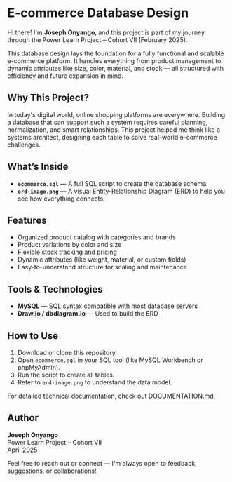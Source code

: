 # E-commerce Database Design

Hi there! I'm **Joseph Onyango**, and this project is part of my journey through the Power Learn Project – Cohort VII (February 2025).

This database design lays the foundation for a fully functional and scalable e-commerce platform. It handles everything from product management to dynamic attributes like size, color, material, and stock — all structured with efficiency and future expansion in mind.

## Why This Project?

In today's digital world, online shopping platforms are everywhere. Building a database that can support such a system requires careful planning, normalization, and smart relationships. This project helped me think like a systems architect, designing each table to solve real-world e-commerce challenges.

## What’s Inside

- **`ecommerce.sql`** — A full SQL script to create the database schema.
- **`erd-image.png`** — A visual Entity-Relationship Diagram (ERD) to help you see how everything connects.

## Features

- Organized product catalog with categories and brands
- Product variations by color and size
- Flexible stock tracking and pricing
- Dynamic attributes (like weight, material, or custom fields)
- Easy-to-understand structure for scaling and maintenance

## Tools & Technologies

- **MySQL** — SQL syntax compatible with most database servers
- **Draw.io / dbdiagram.io** — Used to build the ERD

## How to Use

1. Download or clone this repository.
2. Open `ecommerce.sql` in your SQL tool (like MySQL Workbench or phpMyAdmin).
3. Run the script to create all tables.
4. Refer to `erd-image.png` to understand the data model.

For detailed technical documentation, check out [DOCUMENTATION.md](DOCUMENTATION.md).
## Author

**Joseph Onyango**  
Power Learn Project – Cohort VII  
April 2025

Feel free to reach out or connect — I'm always open to feedback, suggestions, or collaborations!
